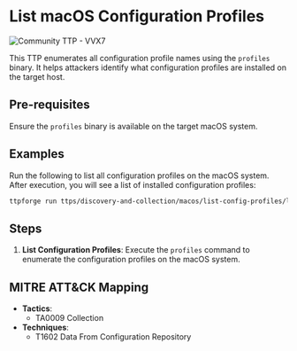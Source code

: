 # List macOS Configuration Profiles

![Community TTP - VVX7](https://img.shields.io/badge/Community_TTP-green)

This TTP enumerates all configuration profile names using the `profiles`
binary. It helps attackers identify what configuration profiles are
installed on the target host.

## Pre-requisites

Ensure the `profiles` binary is available on the target macOS system.

## Examples

Run the following to list all configuration profiles on the macOS system.
After execution, you will see a list of installed configuration profiles:

```bash
ttpforge run ttps/discovery-and-collection/macos/list-config-profiles/list-config-profiles.yaml
```

## Steps

1. **List Configuration Profiles**: Execute the `profiles` command to
   enumerate the configuration profiles on the macOS system.

## MITRE ATT&CK Mapping

- **Tactics**:
  - TA0009 Collection
- **Techniques**:
  - T1602 Data From Configuration Repository
